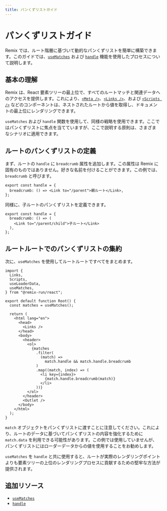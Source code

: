 ```yaml
---
title: パンくずリストガイド
---
```


# パンくずリストガイド

Remix では、ルート階層に基づいて動的なパンくずリストを簡単に構築できます。このガイドでは、[`useMatches`][use-matches] および [`handle`][handle] 機能を使用したプロセスについて説明します。

## 基本の理解

Remix は、React 要素ツリーの最上位で、すべてのルートマッチと関連データへのアクセスを提供します。これにより、[`<Meta />`][meta-component]、[`<Links />`][links-component]、および [`<Scripts />`][scripts-component] などのコンポーネントは、ネストされたルートから値を取得し、ドキュメントの最上位にレンダリングできます。

`useMatches` および `handle` 関数を使用して、同様の戦略を使用できます。ここではパンくずリストに焦点を当てていますが、ここで説明する原則は、さまざまなシナリオに適用できます。

## ルートのパンくずリストの定義

まず、ルートの `handle` に `breadcrumb` 属性を追加します。この属性は Remix に固有のものではありません。好きな名前を付けることができます。この例では、`breadcrumb` と呼びます。

```tsx filename=app/routes/parent.tsx
export const handle = {
  breadcrumb: () => <Link to="/parent">親ルート</Link>,
};
```

同様に、子ルートのパンくずリストを定義できます。

```tsx filename=app/routes/parent.child.tsx
export const handle = {
  breadcrumb: () => (
    <Link to="/parent/child">子ルート</Link>
  ),
};
```

## ルートルートでのパンくずリストの集約

次に、`useMatches` を使用してルートルートですべてをまとめます。

```tsx filename=app/root.tsx lines=[5,9,19-28]
import {
  Links,
  Scripts,
  useLoaderData,
  useMatches,
} from "@remix-run/react";

export default function Root() {
  const matches = useMatches();

  return (
    <html lang="en">
      <head>
        <Links />
      </head>
      <body>
        <header>
          <ol>
            {matches
              .filter(
                (match) =>
                  match.handle && match.handle.breadcrumb
              )
              .map((match, index) => (
                <li key={index}>
                  {match.handle.breadcrumb(match)}
                </li>
              ))}
          </ol>
        </header>
        <Outlet />
      </body>
    </html>
  );
}
```

`match` オブジェクトをパンくずリストに渡すことに注意してください。これにより、ルートのデータに基づいてパンくずリストの内容を強化するために `match.data` を利用できる可能性があります。この例では使用していませんが、パンくずリストにはローダーデータからの値を使用することをお勧めします。

`useMatches` を `handle` と共に使用すると、ルートが実際のレンダリングポイントよりも要素ツリーの上位のレンダリングプロセスに貢献するための堅牢な方法が提供されます。

## 追加リソース

- [`useMatches`][use-matches]
- [`handle`][handle]

[use-matches]: ../hooks/use-matches
[handle]: ../route/handle
[meta-component]: ../components/meta
[links-component]: ../components/links
[scripts-component]: ../components/scripts

